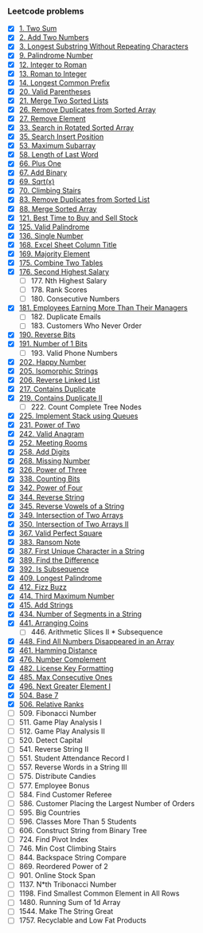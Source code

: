 ### Leetcode problems
* [x] [1\. Two Sum](1.py)
* [x] [2\. Add Two Numbers](2.py)
* [X] [3\. Longest Substring Without Repeating Characters](3.py)
* [X] [9\. Palindrome Number](9.py)
* [x] [12\. Integer to Roman](12.py)
* [x] [13\. Roman to Integer](13.py)
* [x] [14\. Longest Common Prefix](14.py)
* [x] [20\. Valid Parentheses](20.py)
* [x] [21\. Merge Two Sorted Lists](21.py)
* [x] [26\. Remove Duplicates from Sorted Array](26.py)
* [x] [27\. Remove Element](27.py)
* [x] [33\. Search in Rotated Sorted Array](33.py)
* [x] [35\. Search Insert Position](35.py)
* [x] [53\. Maximum Subarray](53.py)
* [x] [58\. Length of Last Word](58.py)
* [x] [66\. Plus One](66.py)
* [x] [67\. Add Binary](67.py)
* [x] [69\. Sqrt(x)](69.py)
* [x] [70\. Climbing Stairs](70.py)
* [x] [83\. Remove Duplicates from Sorted List](83.py)
* [x] [88\. Merge Sorted Array](88.py)
* [x] [121\. Best Time to Buy and Sell Stock](121.py)
* [x] [125\. Valid Palindrome](125.py)
* [x] [136\. Single Number](136.py)
* [x] [168\. Excel Sheet Column Title](168.py)
* [x] [169\. Majority Element](169.py)
* [x] [175\. Combine Two Tables](175.sql)
* [x] [176\. Second Highest Salary](176.sql)
  * [ ] 177\. Nth Highest Salary
  * [ ] 178\. Rank Scores
  * [ ] 180\. Consecutive Numbers
* [X] [181\. Employees Earning More Than Their Managers](181.sql)
  * [ ] 182\. Duplicate Emails
  * [ ] 183\. Customers Who Never Order
* [x] [190\. Reverse Bits](190.py)
* [x] [191\. Number of 1 Bits](191.py)
  * [ ] 193\. Valid Phone Numbers
* [x] [202\. Happy Number](202.py)
* [x] [205\. Isomorphic Strings](205.py)
* [x] [206\. Reverse Linked List](206.py)
* [x] [217\. Contains Duplicate](217.py)
* [x] [219\. Contains Duplicate II](219.py)
  * [ ] 222\. Count Complete Tree Nodes
* [x] [225\. Implement Stack using Queues](225.py)
* [x] [231\. Power of Two](231.py)
* [x] [242\. Valid Anagram](242.py)
* [x] [252\. Meeting Rooms](252.py)
* [x] [258\. Add Digits](258.py)
* [x] [268\. Missing Number](268.py)
* [x] [326\. Power of Three](326.py)
* [x] [338\. Counting Bits](338.py)
* [x] [342\. Power of Four](342.py)
* [x] [344\. Reverse String](344.py)
* [x] [345\. Reverse Vowels of a String](345.py)
* [x] [349\. Intersection of Two Arrays](349.py)
* [x] [350\. Intersection of Two Arrays II](350.py)
* [x] [367\. Valid Perfect Square](367.py)
* [x] [383\. Ransom Note](383.py)
* [x] [387\. First Unique Character in a String](387.py)
* [x] [389\. Find the Difference](389.py)
* [x] [392\. Is Subsequence](392.py)
* [x] [409\. Longest Palindrome](409.py)
* [x] [412\. Fizz Buzz](412.py)
* [x] [414\. Third Maximum Number](414.py)
* [x] [415\. Add Strings](415.py)
* [x] [434\. Number of Segments in a String](434.py)
* [x] [441\. Arranging Coins](441.py)
  * [ ] 446\. Arithmetic Slices II * Subsequence
* [x] [448\. Find All Numbers Disappeared in an Array](448.py)
* [x] [461\. Hamming Distance](461.py)
* [X] [476\. Number Complement](476.py)
* [X] [482\. License Key Formatting](482.py)
* [x] [485\. Max Consecutive Ones](485.py)
* [X] [496\. Next Greater Element I](496.py)
* [x] [504\. Base 7](504.py)
* [x] [506\. Relative Ranks](506.py)
* [ ] 509\. Fibonacci Number
* [ ] 511\. Game Play Analysis I
* [ ] 512\. Game Play Analysis II
* [ ] 520\. Detect Capital
* [ ] 541\. Reverse String II
* [ ] 551\. Student Attendance Record I
* [ ] 557\. Reverse Words in a String III
* [ ] 575\. Distribute Candies
* [ ] 577\. Employee Bonus
* [ ] 584\. Find Customer Referee
* [ ] 586\. Customer Placing the Largest Number of Orders
* [ ] 595\. Big Countries
* [ ] 596\. Classes More Than 5 Students
* [ ] 606\. Construct String from Binary Tree
* [ ] 724\. Find Pivot Index
* [ ] 746\. Min Cost Climbing Stairs
* [ ] 844\. Backspace String Compare
* [ ] 869\. Reordered Power of 2
* [ ] 901\. Online Stock Span
* [ ] 1137\. N*th Tribonacci Number
* [ ] 1198\. Find Smallest Common Element in All Rows
* [ ] 1480\. Running Sum of 1d Array
* [ ] 1544\. Make The String Great
* [ ] 1757\. Recyclable and Low Fat Products